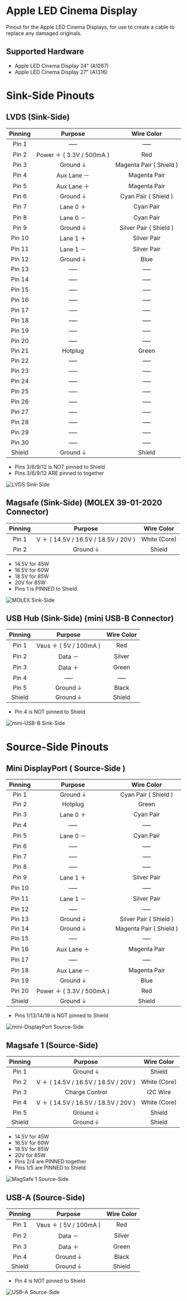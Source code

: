 # Apple LED Cinema Display
Pinout for the Apple LED Cinema Displays, for use to create a cable to replace any damaged originals.

## Supported Hardware
* Apple LED Cinema Display 24" (A1267)
* Apple LED Cinema Display 27" (A1316)

# Sink-Side Pinouts

## LVDS (Sink-Side)
Pinning | Purpose | Wire Color
:-: | :-: | :-:
Pin 1 | ̶ ̶ ̶ ̶ | ̶ ̶ ̶ ̶ 
Pin 2 | Power ＋ ( 3.3V / 500mA ) | Red
Pin 3 | Ground ⏚ | Magenta Pair ( Shield )
Pin 4 | Aux Lane － | Magenta Pair
Pin 5 | Aux Lane ＋ | Magenta Pair
Pin 6 | Ground ⏚ | Cyan Pair ( Shield )
Pin 7 | Lane 0 ＋ | Cyan Pair
Pin 8 | Lane 0 － | Cyan Pair
Pin 9 | Ground ⏚ | Silver Pair ( Shield )
Pin 10 | Lane 1 ＋ | Silver Pair
Pin 11 | Lane 1 － | Silver Pair
Pin 12 | Ground ⏚ | Blue
Pin 13 | ̶ ̶ ̶ ̶ | ̶ ̶ ̶ ̶ 
Pin 14 | ̶ ̶ ̶ ̶ | ̶ ̶ ̶ ̶ 
Pin 15 | ̶ ̶ ̶ ̶ | ̶ ̶ ̶ ̶ 
Pin 16 | ̶ ̶ ̶ ̶ | ̶ ̶ ̶ ̶ 
Pin 17 | ̶ ̶ ̶ ̶ | ̶ ̶ ̶ ̶ 
Pin 18 | ̶ ̶ ̶ ̶ | ̶ ̶ ̶ ̶ 
Pin 19 | ̶ ̶ ̶ ̶ | ̶ ̶ ̶ ̶ 
Pin 20 | ̶ ̶ ̶ ̶ | ̶ ̶ ̶ ̶ 
Pin 21 | Hotplug | Green
Pin 22 | ̶ ̶ ̶ ̶ | ̶ ̶ ̶ ̶ 
Pin 23 | ̶ ̶ ̶ ̶ | ̶ ̶ ̶ ̶ 
Pin 24 | ̶ ̶ ̶ ̶ | ̶ ̶ ̶ ̶ 
Pin 25 | ̶ ̶ ̶ ̶ | ̶ ̶ ̶ ̶ 
Pin 26 | ̶ ̶ ̶ ̶ | ̶ ̶ ̶ ̶ 
Pin 27 | ̶ ̶ ̶ ̶ | ̶ ̶ ̶ ̶ 
Pin 28 | ̶ ̶ ̶ ̶ | ̶ ̶ ̶ ̶ 
Pin 29 | ̶ ̶ ̶ ̶ | ̶ ̶ ̶ ̶ 
Pin 30 | ̶ ̶ ̶ ̶ | ̶ ̶ ̶ ̶ 
Shield | Ground ⏚ | Shield
  * Pins 3/6/9/12 is NOT pinned to Shield
  * Pins 3/6/9/12 ARE pinned to together

![LVDS Sink-Side](https://github.com/UltimateNova1203/ledcinemadisplay/blob/master/LVDS.png?raw=true)

## Magsafe (Sink-Side) (MOLEX 39-01-2020 Connector)
Pinning | Purpose | Wire Color
:-: | :-: | :-:
Pin 1 | V ＋ ( 14.5V / 16.5V / 18.5V / 20V ) | White (Core)
Pin 2 | Ground ⏚ | Shield
  * 14.5V for 45W
  * 16.5V for 60W
  * 18.5V for 85W
  * 20V for 85W
  * Pins 1 is PINNED to Shield

![MOLEX Sink-Side](https://github.com/UltimateNova1203/ledcinemadisplay/blob/master/MOLEX.png?raw=true)

## USB Hub (Sink-Side) (mini USB-B Connector)
Pinning | Purpose | Wire Color
:-: | :-: | :-:
Pin 1 | Vʙᴜs ＋ ( 5V / 100mA ) | Red
Pin 2 | Data － | Silver
Pin 3 | Data ＋ | Green
Pin 4 | ̶ ̶ ̶ ̶  | ̶ ̶ ̶ ̶ 
Pin 5 | Ground ⏚ | Black
Shield | Ground ⏚ | Shield
  * Pin 4 is NOT pinned to Shield

![mini-USB-B Sink-Side](https://github.com/UltimateNova1203/ledcinemadisplay/blob/master/mini-USB-B.png?raw=true)

# Source-Side Pinouts

## Mini DisplayPort ( Source-Side )
Pinning | Purpose | Wire Color
:-: | :-: | :-:
Pin 1 | Ground ⏚ | Cyan Pair ( Shield )
Pin 2 | Hotplug | Green
Pin 3 | Lane 0 ＋ | Cyan Pair
Pin 4 | ̶ ̶ ̶ ̶ | ̶ ̶ ̶ ̶ 
Pin 5 | Lane 0 － | Cyan Pair
Pin 6 | ̶ ̶ ̶ ̶ | ̶ ̶ ̶ ̶ 
Pin 7 | ̶ ̶ ̶ ̶ | ̶ ̶ ̶ ̶ 
Pin 8 | ̶ ̶ ̶ ̶ | ̶ ̶ ̶ ̶ 
Pin 9 | Lane 1 ＋ | Silver Pair
Pin 10 | ̶ ̶ ̶ ̶ | ̶ ̶ ̶ ̶ 
Pin 11 | Lane 1 － | Silver Pair
Pin 12 | ̶ ̶ ̶ ̶ | ̶ ̶ ̶ ̶ 
Pin 13 | Ground ⏚ | Silver Pair ( Shield )
Pin 14 | Ground ⏚ | Magenta Pair ( Shield )
Pin 15 | ̶ ̶ ̶ ̶ | ̶ ̶ ̶ ̶ 
Pin 16 | Aux Lane ＋ | Magenta Pair
Pin 17 | ̶ ̶ ̶ ̶ | ̶ ̶ ̶ ̶ 
Pin 18 | Aux Lane － | Magenta Pair
Pin 19 | Ground ⏚ | Blue
Pin 20 | Power ＋ ( 3.3V / 500mA ) | Red
Shield | Ground ⏚ | Shield
  * Pins 1/13/14/19 is NOT pinned to Shield
  
![mini-DisplayPort Source-Side](https://github.com/UltimateNova1203/ledcinemadisplay/blob/master/mini-DisplayPort.png?raw=true)

## Magsafe 1 (Source-Side)
Pinning | Purpose | Wire Color
:-: | :-: | :-:
Pin 1 | Ground ⏚ | Shield
Pin 2 | V ＋ ( 14.5V / 16.5V / 18.5V / 20V ) | White (Core)
Pin 3 | Charge Control | I2C Wire
Pin 4 | V ＋ ( 14.5V / 16.5V / 18.5V / 20V ) | White (Core)
Pin 5 | Ground ⏚ | Shield
Shield | Ground ⏚ | Shield
  * 14.5V for 45W
  * 16.5V for 60W
  * 18.5V for 85W
  * 20V for 85W
  * Pins 2/4 are PINNED together
  * Pins 1/5 are PINNED to Shield

![MagSafe 1 Source-Side](https://github.com/UltimateNova1203/ledcinemadisplay/blob/master/MagSafe.png?raw=true)

## USB-A (Source-Side)
Pinning | Purpose | Wire Color
:-: | :-: | :-:
Pin 1 | Vʙᴜs ＋ ( 5V / 100mA ) | Red
Pin 2 | Data － | Silver
Pin 3 | Data ＋ | Green
Pin 4 | Ground ⏚ | Black
Shield | Ground ⏚ | Shield
  * Pin 4 is NOT pinned to Shield
  
![USB-A Source-Side](https://github.com/UltimateNova1203/ledcinemadisplay/blob/master/USB-A.png?raw=true)
